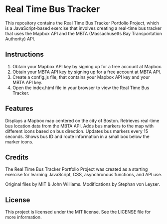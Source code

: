 # Real Time Bus Tracker
This repository contains the Real Time Bus Tracker Portfolio Project, which is a JavaScript-based exercise that involves creating a real-time bus tracker that uses the Mapbox API and the MBTA (Massachusetts Bay Transportation Authority) API.
## Instructions

1. Obtain your Mapbox API key by signing up for a free account at Mapbox.
2. Obtain your MBTA API key by signing up for a free account at MBTA API.
3. Create a config.js file, that contains your Mapbox API key and your MBTA API key.
4. Open the index.html file in your browser to view the Real Time Bus Tracker.

## Features

Displays a Mapbox map centered on the city of Boston.
Retrieves real-time bus location data from the MBTA API.
Adds bus markers to the map with different icons based on bus direction.
Updates bus markers every 15 seconds.
Shows bus ID and route information in a small box below the marker icons.

## Credits
The Real Time Bus Tracker Portfolio Project was created as a starting exercise for learning JavaScript, CSS, asynchronous functions, and API use.

Original files by MIT & John Williams.
Modifications by Stephan von Leyser.


## License
This project is licensed under the MIT license. See the LICENSE file for more information.

